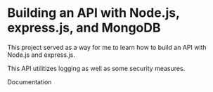 # Building an API with Node.js, express.js, and MongoDB

This project served as a way for me to learn how to build an API with
Node.js and express.js.

This API utilitizes logging as well as some security measures.

Documentation
